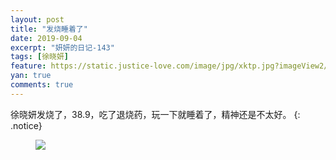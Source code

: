 ```yaml
---
layout: post
title: "发烧睡着了"
date: 2019-09-04
excerpt: "妍妍的日记-143"
tags: [徐晓妍]
feature: https://static.justice-love.com/image/jpg/xktp.jpg?imageView2/1/w/1200/h/500
yan: true
comments: true
---
```

徐晓妍发烧了，38.9，吃了退烧药，玩一下就睡着了，精神还是不太好。
{: .notice}
<figure>
    <img src="{{ site.staticUrl }}/yanyan/image/fashaoshuizhaole.jpeg?imageMogr2/auto-orient" />
</figure>
